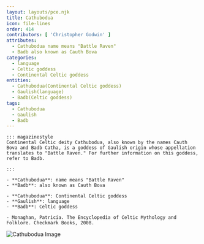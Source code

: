 ```yaml
---
layout: layouts/pce.njk
title: Cathubodua
icon: file-lines
order: 414
contributors: [ 'Christopher Godwin' ]
attributes:
  - Cathubodua name means "Battle Raven"
  - Badb also known as Cauth Bova
categories:
  - language
  - Celtic goddess
  - Continental Celtic goddess
entities:
  - Cathubodua(Continental Celtic goddess)
  - Gaulish(language)
  - Badb(Celtic goddess)
tags:
  - Cathubodua
  - Gaulish
  - Badb
---
```

``` tab [group1:Info]
::: magazinestyle
Continental Celtic deity Cathubodua, also known by the names Cauth Bova and Badb Catha, is a goddess of Gaulish origin whose appellation translates to "Battle Raven." For further information on this goddess, refer to Badb.

:::
```
``` tab [group1:Attributes]
- **Cathubodua**: name means "Battle Raven"
- **Badb**: also known as Cauth Bova
```
``` tab [group1:Entities]
- **Cathubodua**: Continental Celtic goddess
- **Gaulish**: language
- **Badb**: Celtic goddess
```
``` tab [group1:Sources]
- Monaghan, Patricia. The Encyclopedia of Celtic Mythology and Folklore. Checkmark Books, 2008.
```
![Cathubodua Image]([None])
